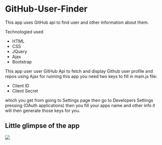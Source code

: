 # GitHub-User-Finder
This app uses GitHub api to  find user and other information about them.

Technologied used
* HTML
* CSS
* JQuery
* Ajax
* Bootstrap

This app user user GitHub Api to fetch and display Github user profile and repos using Ajax
for running this app you need  two keys to fill in main.js file:
* Client ID
* Client Secret

which you get from going to Settings page then go to Developers Settings pressing (OAuth applications) then you fill your apps name and
other info it will then generate those keys for you.


## Little glimpse of the app

<img src="https://github.com/jaskaran1989/GitHub-user-Finder/blob/master/githubfinderapp.gif" />
